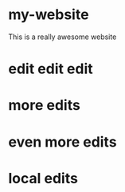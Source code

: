 # my-website

This is a really awesome website

# edit edit edit
# more edits
# even more edits
# local edits